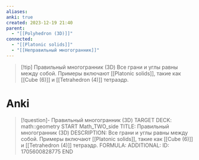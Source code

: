 ```yaml
---
aliases: 
anki: true
created: 2023-12-19 21:40
parent:
  - "[[Polyhedron (3D)]]"
connected:
  - "[[Platonic solids]]"
  - "[[Неправильный многогранник]]"
---
```



> [!tip] Правильный многогранник (3D)
> Все грани и углы равны между собой. Примеры включают [[Platonic solids]], такие как  [[Cube (6)]] и [[Tetrahedron (4)]] тетраэдр.

# Anki
> [!question]- Правильный многогранник (3D)
TARGET DECK: math::geometry
START
Math_TWO_side
TITLE: Правильный многогранник (3D)
DESCRIPTION: Все грани и углы равны между собой. Примеры включают [[Platonic solids]], такие как  [[Cube (6)]] и [[Tetrahedron (4)]] тетраэдр.
FORMULA: 
ADDITIONAL:
ID: 1705600828775
END












